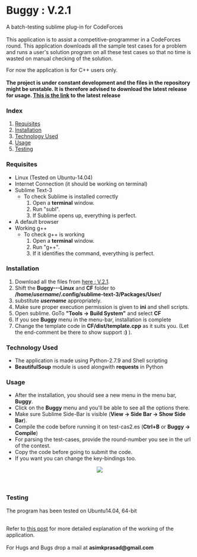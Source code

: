 <h1>Buggy : V.2.1</h1>

A batch-testing sublime plug-in for CodeForces
<br><br>
This application is to assist a competitive-programmer in a CodeForces round. This application downloads all the sample test cases for a problem and runs a user&#39;s solution program on all these test cases so that no time is wasted on manual checking of the solution.

For now the application is for C++ users only.
<br>
<br>
<b>The project is under constant development and the files in the repository might be unstable. It is therefore advised to download the latest release for usage. <a href="https://github.com/pakhandi/Buggy---Linux/archive/V.2.1.zip">This is the link</a> to the latest release</b>
<br>

<h3>Index</h3>
<ol>
<li><a href="#requisites">Requisites</a></li>
<li><a href="#installation">Installation</a></li>
<li><a href="#techused">Technology Used</a></li>
<li><a href="#usage">Usage</a></li>
<li><a href="#testing">Testing</a></li>
</ol>

<a name="requisites"><h3>Requisites</h3></a>
<ul>
<li>Linux (Tested on Ubuntu-14.04)</li>
<li>Internet Connection (it should be working on terminal)</li>
<li>Sublime Text-3
	<ul>
	<li>To check Sublime is installed correctly
		<ol>
		<li>Open a <b>terminal</b> window.</li>
		<li>Run "subl".</li>
		<li>If Sublime opens up, everything is perfect.</li>
		</ol>
	</li>
	</ul>
</li>
<li>A default browser</li>
<li>Working g++
	<ul>
	<li>To check g++ is working
		<ol>
		<li>Open a <b>terminal</b> window.</li>
		<li>Run "g++".</li>
		<li>If it identifies the command, everything is perfect.</li>
		</ol>
	</li>
	</ul>
</li>
</ul>

<a name="installation"><h3>Installation</h3></a>
<ol>
<li>Download all the files from <a href="https://github.com/pakhandi/Buggy---Linux/archive/V.2.1.zip">here : V.2.1</a>.</li>
<li>Shift the <b>Buggy---Linux</b> and <b>CF</b> folder to <b>/home/<i>username</i>/.config/sublime-text-3/Packages/User/</b></li>
<li>substitute <b><i>username</i></b> appropriately.</li>
<li>Make sure proper execution permission is given to <b>ini</b> and shell scripts.</li>
<li>Open sublime. GoTo <b>"Tools -> Build System"</b> and select <b>CF</b></li>
<li>If you see <b>Buggy</b> menu in the menu-bar, installation is complete</li>
<li>Change the template code in <b>CF/dist/template.cpp</b> as it suits you. (Let the end-comment be there to show support <b>:)</b> ).</li>

</ol>


<a name="techused"><h3>Technology Used</h3></a>
<ul>
<li>The application is made using Python-2.7.9 and Shell scripting</li>
<li><b>BeautifulSoup</b> module is used alongwith <b>requests</b> in Python</li>
</ul>

<a name="usage"><h3>Usage</h3></a>
<ul>
<li>After the installation, you should see a new menu in the menu bar, <b>Buggy</b>.</li>
<li>Click on the <b>Buggy</b> menu and you&#39;ll be able to see all the options there.</li>
<li>Make sure Sublime Side-Bar is visible (<b>View -> Side Bar -> Show Side Bar</b>).</li>
<li>Compile the code before running it on test-cas2.es (<b>Ctrl+B</b> or <b>Buggy -> Compile</b>)</li>
<li>For parsing the test-cases, provide the round-number you see in the url of the contest.</li>
<li>Copy the code before going to submit the code.</li>
<li>If you want you can change the key-bindings too.</li>
</ul>
<center><img src="https://github.com/pakhandi/Buggy---Linux/blob/master/src_linux/CF.JPG?raw=true"></center>
<br><br>

<a name="testing"><h3>Testing</h3></a>
The program has been tested on Ubuntu14.04, 64-bit

<br>
Refer to <a href="http://bugecode.com/post.php?pid=118" target="_blank">this post</a> for more detailed explanation of the working of the application.
<br>
<br>
For Hugs and Bugs drop a mail at <b>asimkprasad@gmail.com</b>

